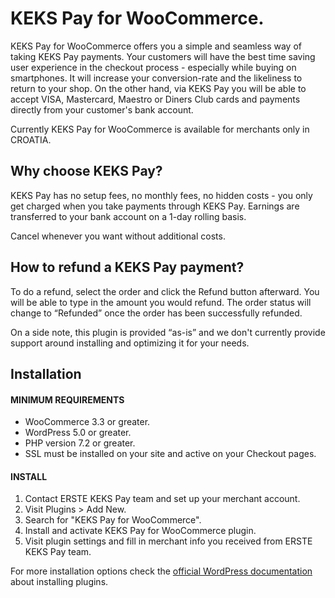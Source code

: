 
# KEKS Pay for WooCommerce.

KEKS Pay for WooCommerce offers you a simple and seamless way of taking KEKS Pay payments. Your customers will have the best time saving user experience in the checkout process - especially while buying on smartphones. It will increase your conversion-rate and the likeliness to return to your shop. On the other hand, via KEKS Pay you will be able to accept VISA, Mastercard, Maestro or Diners Club cards and payments directly from your customer's bank account.

Currently KEKS Pay for WooCommerce is available for merchants only in CROATIA.

## Why choose KEKS Pay?

KEKS Pay has no setup fees, no monthly fees, no hidden costs - you only get charged when you take payments through KEKS Pay. Earnings are transferred to your bank account on a 1-day rolling basis. 

Cancel whenever you want without additional costs.

## How to refund a KEKS Pay payment?

To do a refund, select the order and click the Refund button afterward. You will be able to type in the amount you would refund. The order status will change to “Refunded” once the order has been successfully refunded.

On a side note, this plugin is provided “as-is” and we don't currently provide support around installing and optimizing it for your needs. 

## Installation
#### MINIMUM REQUIREMENTS

* WooCommerce 3.3 or greater.
* WordPress 5.0 or greater.
* PHP version 7.2 or greater.
* SSL must be installed on your site and active on your Checkout pages.

#### INSTALL

1. Contact ERSTE KEKS Pay team and set up your merchant account.
2. Visit Plugins > Add New.
3. Search for "KEKS Pay for WooCommerce".
4. Install and activate KEKS Pay for WooCommerce plugin.
5. Visit plugin settings and fill in merchant info you received from ERSTE KEKS Pay team.

For more installation options check the [official WordPress documentation](https://wordpress.org/support/article/managing-plugins/#manual-plugin-installation) about installing plugins.